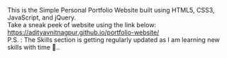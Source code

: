 This is the Simple Personal Portfolio Website built using HTML5, CSS3, JavaScript, and jQuery.  
Take a sneak peek of website using the link below:  
https://adityavnitnagpur.github.io/portfolio-website/  
P.S. : The Skills section is getting regularly updated as I am learning new skills with time 🙈..  
